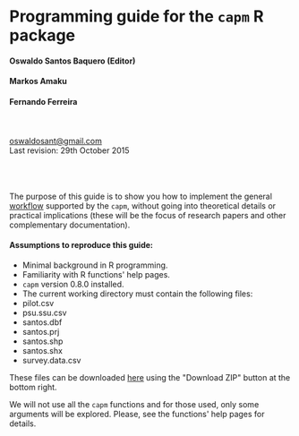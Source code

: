 # Programming guide for the `capm` R package
#### Oswaldo Santos Baquero (Editor)
#### Markos Amaku
#### Fernando Ferreira
<br><br>
oswaldosant@gmail.com  
Last revision: 29th October 2015
<br><br><br><br>

The purpose of this guide is to show you how to implement the general [workflow](http://oswaldosantos.github.io/capm) supported by the `capm`, without going into theoretical details or practical implications (these will be the focus of research papers and other complementary documentation).  
 
#### Assumptions to reproduce this guide:

* Minimal background in R programming.
* Familiarity with R functions' help pages.
* `capm` version 0.8.0 installed.
* The current working directory must contain the following files: 
 * pilot.csv
 * psu.ssu.csv
 * santos.dbf
 * santos.prj
 * santos.shp
 * santos.shx
 * survey.data.csv

These files can be downloaded [here](https://github.com/oswaldosantos/programming-guide-for-the-capm-r-package) using the "Download ZIP" button at the bottom right.  

We will not use all the `capm` functions and for those used, only some arguments will be explored. Please, see the functions' help pages for details.